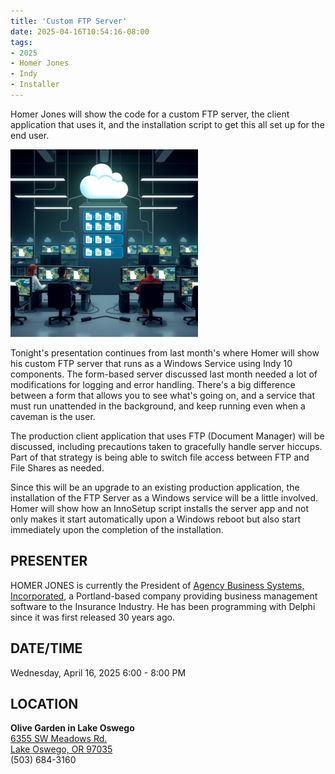```yaml
---
title: 'Custom FTP Server'
date: 2025-04-16T10:54:16-08:00
tags: 
- 2025
- Homer Jones
- Indy
- Installer
---
```


Homer Jones will show the code for a custom FTP server, the client application that uses it, and the installation script to get this all set up for the end user.

<!--more-->

![](FTP_Users2.png)

Tonight's presentation continues from last month's where Homer will show his custom FTP server that runs as a Windows Service using Indy 10 components. The form-based server discussed last month needed a lot of modifications for logging and error handling. There's a big difference between a form that allows you to see what's going on, and a service that must run unattended in the background, and keep running even when a caveman is the user.

The production client application that uses FTP (Document Manager) will be discussed, including precautions taken to gracefully handle server hiccups. Part of that strategy is being able to switch file access between FTP and File Shares as needed.

Since this will be an upgrade to an existing production application, the installation of the FTP Server as a Windows service will be a little involved. Homer will show how an InnoSetup script installs the server app and not only makes it start automatically upon a Windows reboot but also start immediately upon the completion of the installation.

## PRESENTER ##

HOMER JONES is currently the President of [Agency Business Systems, Incorporated](https://agencybusys.com/), a Portland-based company providing business management software to the Insurance Industry. He has been programming with Delphi since it was first released 30 years ago. 

## DATE/TIME ##

Wednesday, April 16, 2025
6:00 - 8:00 PM

## LOCATION ##

**Olive Garden in Lake Oswego**  
[6355 SW Meadows Rd.  
Lake Oswego, OR 97035](https://www.olivegarden.com/locations/or/lake-oswego/lake-oswego/1394)  
(503) 684-3160
